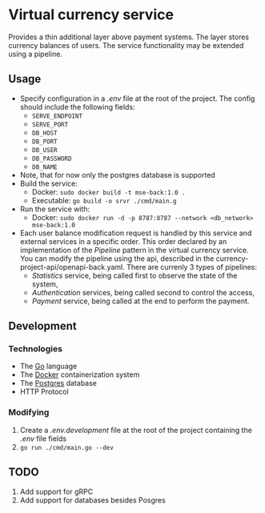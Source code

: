 # Virtual currency service

Provides a thin additional layer above payment systems. The layer stores currency balances of users. The service functionality may be extended using a pipeline.

## Usage

* Specify configuration in a *.env* file at the root of the project. The config should include the following fields:
  - ```SERVE_ENDPOINT```
  - ```SERVE_PORT```
  - ```DB_HOST```
  - ```DB_PORT```
  - ```DB_USER```
  - ```DB_PASSWORD```
  - ```DB_NAME```
* Note, that for now only the postgres database is supported
* Build the service:
  - Docker: ```sudo docker build -t mse-back:1.0 .  ```
  - Executable: ```go build -o srvr ./cmd/main.g```
* Run the service with:
  - Docker: ```sudo docker run -d -p 8787:8787 --network <db_network>  mse-back:1.0```
* Each user balance modification request is handled by this service and external services in a specific order. This order declared by an implementation of the *Pipeline* pattern in the virtual currency service. You can modify the pipeline using the api, described in the currency-project-api/openapi-back.yaml. There are currenly 3 types of pipelines:
  - *Statistics* service, being called first to observe the state of the system,
  - *Authentication* services, being called second to control the access,
  - *Payment* service, being called at the end to perform the payment.

## Development

### Technologies

- The [Go](https://go.dev/tour/welcome/1) language
- The [Docker](https://docs.docker.com/) containerization system
- The [Postgres](https://www.postgresql.org/docs/) database
- HTTP Protocol

### Modifying

1. Create a *.env.development* file at the root of the project containing the *.env* file fields
2. ```go run ./cmd/main.go --dev```

## TODO

1. Add support for gRPC
2. Add support for databases besides Posgres
